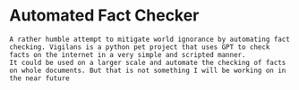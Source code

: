 # Automated Fact Checker
    A rather humble attempt to mitigate world ignorance by automating fact checking. Vigilans is a python pet project that uses GPT to check facts on the internet in a very simple and scripted manner. 
    It could be used on a larger scale and automate the checking of facts on whole documents. But that is not something I will be working on in the near future
    

